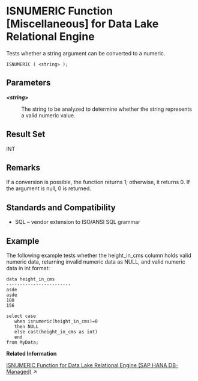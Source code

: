 <!-- loioa55af5d284f21015867a9c978b63f5c1 -->

# ISNUMERIC Function \[Miscellaneous\] for Data Lake Relational Engine

Tests whether a string argument can be converted to a numeric.



```
ISNUMERIC ( <string> );
```



<a name="loioa55af5d284f21015867a9c978b63f5c1__ISNUMERIC_parm1"/>

## Parameters


<dl>
<dt><b>

*<string\>*

</b></dt>
<dd>

The string to be analyzed to determine whether the string represents a valid numeric value.



</dd>
</dl>



<a name="loioa55af5d284f21015867a9c978b63f5c1__ISNUMERIC_returns1"/>

## Result Set

INT



<a name="loioa55af5d284f21015867a9c978b63f5c1__ISNUMERIC_remarks1"/>

## Remarks

If a conversion is possible, the function returns 1; otherwise, it returns 0. If the argument is null, 0 is returned.



<a name="loioa55af5d284f21015867a9c978b63f5c1__ISNUMERIC_standards1"/>

## Standards and Compatibility

-   SQL – vendor extension to ISO/ANSI SQL grammar



<a name="loioa55af5d284f21015867a9c978b63f5c1__ISNUMERIC_example1"/>

## Example

The following example tests whether the height\_in\_cms column holds valid numeric data, returning invalid numeric data as NULL, and valid numeric data in int format:

```
data height_in_cms
------------------------
asde
asde
180
156
```

```
select case
   when isnumeric(height_in_cms)=0
   then NULL
   else cast(height_in_cms as int) 
   end
from MyData;
```

**Related Information**  


[ISNUMERIC Function for Data Lake Relational Engine (SAP HANA DB-Managed)](https://help.sap.com/viewer/a898e08b84f21015969fa437e89860c8/2023_4_QRC/en-US/f82be4309ee34e0dab5a3148c3d56fc6.html "Tests whether a string argument can be converted to a numeric.") :arrow_upper_right:

